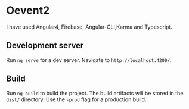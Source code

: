 # Oevent2

I have used Angular4, Firebase, Angular-CLI,Karma and Typescript.

## Development server

Run `ng serve` for a dev server. Navigate to `http://localhost:4200/`.


## Build

Run `ng build` to build the project. The build artifacts will be stored in the `dist/` directory. Use the `-prod` flag for a production build.
